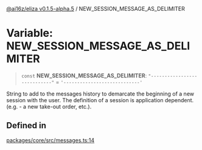 [@ai16z/eliza v0.1.5-alpha.5](../index.md) / NEW\_SESSION\_MESSAGE\_AS\_DELIMITER

# Variable: NEW\_SESSION\_MESSAGE\_AS\_DELIMITER

> `const` **NEW\_SESSION\_MESSAGE\_AS\_DELIMITER**: `"----------------------------"` = `'----------------------------'`

String to add to the messages history to demarcate the beginning
 of a new session with the user.  The definition of a session
 is application dependent.  (e.g. - a new take-out order, etc.).

## Defined in

[packages/core/src/messages.ts:14](https://github.com/roschler/eliza/blob/main/packages/core/src/messages.ts#L14)

